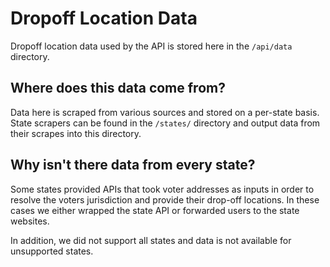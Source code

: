 # Dropoff Location Data

Dropoff location data used by the API is stored here in the `/api/data` directory.

## Where does this data come from?

Data here is scraped from various sources and stored on a per-state basis. State scrapers can be found in the `/states/` directory and output data from their scrapes into this directory.

## Why isn't there data from every state?

Some states provided APIs that took voter addresses as inputs in order to resolve the voters jurisdiction and provide their drop-off locations. In these cases we either wrapped the state API or forwarded users to the state websites.

In addition, we did not support all states and data is not available for unsupported states.
